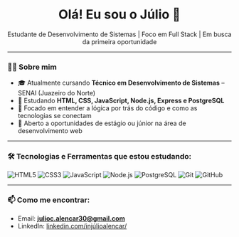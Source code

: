 <h1 align="center">Olá! Eu sou o Júlio 👋</h1>

<p align="center">
  Estudante de Desenvolvimento de Sistemas | Foco em Full Stack | Em busca da primeira oportunidade
</p>

---

### 👨‍💻 Sobre mim
- 🎓 Atualmente cursando **Técnico em Desenvolvimento de Sistemas** – SENAI (Juazeiro do Norte)
- 🚀 Estudando **HTML, CSS, JavaScript, Node.js, Express e PostgreSQL**
- 🧠 Focado em entender a lógica por trás do código e como as tecnologias se conectam
- 🤝 Aberto a oportunidades de estágio ou júnior na área de desenvolvimento web

---

### 🛠️ Tecnologias e Ferramentas que estou estudando:
![HTML5](https://img.shields.io/badge/-HTML5-E34F26?style=flat&logo=html5&logoColor=white)
![CSS3](https://img.shields.io/badge/-CSS3-1572B6?style=flat&logo=css3)
![JavaScript](https://img.shields.io/badge/-JavaScript-F7DF1E?style=flat&logo=javascript&logoColor=black)
![Node.js](https://img.shields.io/badge/-Node.js-339933?style=flat&logo=node.js&logoColor=white)
![PostgreSQL](https://img.shields.io/badge/-PostgreSQL-4169E1?style=flat&logo=postgresql&logoColor=white)
![Git](https://img.shields.io/badge/-Git-F05032?style=flat&logo=git&logoColor=white)
![GitHub](https://img.shields.io/badge/-GitHub-181717?style=flat&logo=github)

---

### 📫 Como me encontrar:
- Email: **julioc.alencar30@gmail.com**
- LinkedIn: [linkedin.com/injúlioalencar/](www.linkedin.com/in/júlioalencar)
